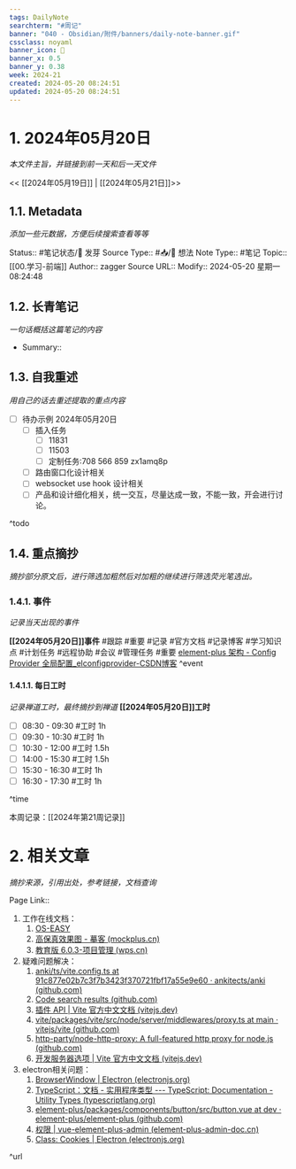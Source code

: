 ```yaml
---
tags: DailyNote
searchterm: "#周记"
banner: "040 - Obsidian/附件/banners/daily-note-banner.gif"
cssclass: noyaml
banner_icon: 💌
banner_x: 0.5
banner_y: 0.38
week: 2024-21
created: 2024-05-20 08:24:51
updated: 2024-05-20 08:24:51
---
```


# 1. 2024年05月20日

_本文件主旨，并链接到前一天和后一天文件_

<< [[2024年05月19日]] | [[2024年05月21日]]>>

## 1.1. Metadata

_添加一些元数据，方便后续搜索查看等等_

Status:: #笔记状态/🌱 发芽
Source Type:: #📥/💭 想法 
Note Type:: #笔记
Topic:: [[00.学习-前端]]
Author:: zagger
Source URL::
Modify:: 2024-05-20 星期一 08:24:48

## 1.2. 长青笔记

_一句话概括这篇笔记的内容_

- Summary::

## 1.3. 自我重述

_用自己的话去重述提取的重点内容_

- [ ] 待办示例 2024年05月20日
	- [ ] 插入任务
		- [ ] 11831
		- [ ] 11503
		- [ ] 定制任务:708 566 859 zx1amq8p
	- [ ] 路由窗口化设计相关
	- [ ] websocket use hook 设计相关
	- [ ] 产品和设计细化相关，统一交互，尽量达成一致，不能一致，开会进行讨论。

^todo

## 1.4. 重点摘抄

_摘抄部分原文后，进行筛选加粗然后对加粗的继续进行筛选荧光笔选出。_

### 1.4.1. 事件

_记录当天出现的事件_

**[[2024年05月20日]]事件** 
#跟踪 #重要 #记录 #官方文档 #记录博客 #学习知识点 #计划任务 #远程协助 #会议 #管理任务
#重要 [element-plus 架构 - Config Provider 全局配置_elconfigprovider-CSDN博客](https://blog.csdn.net/qq_40147756/article/details/131652796)
^event

#### 1.4.1.1. 每日工时

_记录禅道工时，最终摘抄到禅道_
**[[2024年05月20日]]工时**
- [ ] 08:30 - 09:30 #工时  1h
- [ ] 09:30 - 10:30 #工时  1h
- [ ] 10:30 - 12:00 #工时  1.5h
- [ ] 14:00 - 15:30 #工时  1.5h
- [ ] 15:30 - 16:30 #工时  1h
- [ ] 16:30 - 17:30 #工时  1h

^time

本周记录：[[2024年第21周记录]]

# 2. 相关文章

_摘抄来源，引用出处，参考链接，文档查询_

Page Link::
1. 工作在线文档：
	1. [OS-EASY](https://172.21.65.145:1443/#/login)
	2. [高保真效果图 - 摹客 (mockplus.cn)](https://app.mockplus.cn/app/9XOYNRqAy/develop/design/sRiAYM4wvw)
	3. [教育版 6.0.3-项目管理 (wps.cn)](https://pm.wps.cn/?vcl_cli=st&group_id=1769798260#/project/1712625117321129?viewId=1712625117339780)
2. 疑难问题解决：
	1. [anki/ts/vite.config.ts at 91c877e02b7c3f7b3423f370721fbf17a55e9e60 · ankitects/anki (github.com)](https://github.com/ankitects/anki/blob/91c877e02b7c3f7b3423f370721fbf17a55e9e60/ts/vite.config.ts#L8)
	2. [Code search results (github.com)](https://github.com/search?q=proxyReq&type=code)
	3. [插件 API | Vite 官方中文文档 (vitejs.dev)](https://cn.vitejs.dev/guide/api-plugin#configureserver)
	4. [vite/packages/vite/src/node/server/middlewares/proxy.ts at main · vitejs/vite (github.com)](https://github.com/vitejs/vite/blob/main/packages/vite/src/node/server/middlewares/proxy.ts#L13)
	5. [http-party/node-http-proxy: A full-featured http proxy for node.js (github.com)](https://github.com/http-party/node-http-proxy#options)
	6. [开发服务器选项 | Vite 官方中文文档 (vitejs.dev)](https://cn.vitejs.dev/config/server-options.html#server-proxy)
3. electron相关问题：
	1. [BrowserWindow | Electron (electronjs.org)](https://www.electronjs.org/zh/docs/latest/api/browser-window#browserwindowgetfocusedwindow)
	2. [TypeScript：文档 - 实用程序类型 --- TypeScript: Documentation - Utility Types (typescriptlang.org)](https://www.typescriptlang.org/docs/handbook/utility-types.html#recordkeys-type)
	3. [element-plus/packages/components/button/src/button.vue at dev · element-plus/element-plus (github.com)](https://github.com/element-plus/element-plus/blob/dev/packages/components/button/src/button.vue)
	4. [权限 | vue-element-plus-admin (element-plus-admin-doc.cn)](https://element-plus-admin-doc.cn/guide/auth.html#%E5%90%8E%E5%8F%B0%E5%8A%A8%E6%80%81%E8%8E%B7%E5%8F%96-1)
	5. [Class: Cookies | Electron (electronjs.org)](https://www.electronjs.org/docs/latest/api/cookies#cookiesgetfilter)

^url
